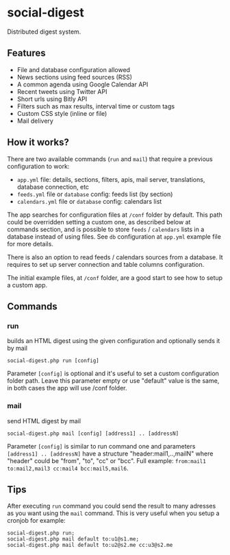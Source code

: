 # social-digest #

Distributed digest system.

## Features ##

* File and database configuration allowed
* News sections using feed sources (RSS)
* A common agenda using Google Calendar API
* Recent tweets using Twitter API
* Short urls using Bitly API
* Filters such as max results, interval time or custom tags
* Custom CSS style (inline or file)
* Mail delivery

## How it works? ##

There are two available commands (`run` and `mail`) that require a previous configuration to work:

* `app.yml` file: details, sections, filters, apis, mail server, translations, database connection, etc
* `feeds.yml` file or `database` config: feeds list (by section)
* `calendars.yml` file or `database` config: calendars list

The app searches for configuration files at `/conf` folder by default. This path could be overridden setting a custom one, as described below at commands section, and is possible to store `feeds` / `calendars` lists in a database instead of using files. See `db` configuration at `app.yml` example file for more details.

There is also an option to read feeds / calendars sources from a database. It requires to set up server connection and table columns configuration.

The initial example files, at `/conf` folder, are a good start to see how to setup a custom app.

## Commands ##

### run ###

builds an HTML digest using the given configuration and optionally sends it by mail

    social-digest.php run [config]

Parameter `[config]` is optional and it's useful to set a custom configuration folder path. Leave this parameter empty or use "default" value is the same, in both cases the app will use /conf folder.

### mail ###

send HTML digest by mail

    social-digest.php mail [config] [address1] .. [addressN]

Parameter `[config]` is similar to run command one and parameters `[address1] .. [addressN]` have a structure "header:mail1,..,mailN" where "header" could be "from", "to", "cc" or "bcc". Full example: `from:mail1 to:mail2,mail3 cc:mail4 bcc:mail5,mail6`.

## Tips ##

After executing `run` command you could send the result to many adresses as you want using the `mail` command. This is very useful when you setup a cronjob for example:

    social-digest.php run;
    social-digest.php mail default to:u1@s1.me;
    social-digest.php mail default to:u2@s2.me cc:u3@s2.me